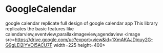# GoogleCalendar
google calendar replicate full design of google calendar app 
This library replicates the basic features like calendarview,eventview,parallaximageview,agendaview
<image src=https://drive.google.com/uc?export=view&id=1XmAKAJDiquy2G-G9gLEi2iYVOl5ACU7F width=225 height=400>
